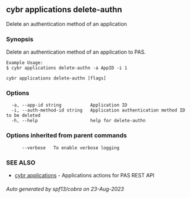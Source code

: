 ## cybr applications delete-authn

Delete an authentication method of an application

### Synopsis

Delete an authentication method of an application to PAS.
	
	Example Usage:
	$ cybr applications delete-authn -a AppID -i 1

```
cybr applications delete-authn [flags]
```

### Options

```
  -a, --app-id string           Application ID
  -i, --auth-method-id string   Application authentication method ID to be deleted
  -h, --help                    help for delete-authn
```

### Options inherited from parent commands

```
      --verbose   To enable verbose logging
```

### SEE ALSO

* [cybr applications](cybr_applications.md)	 - Applications actions for PAS REST API

###### Auto generated by spf13/cobra on 23-Aug-2023
